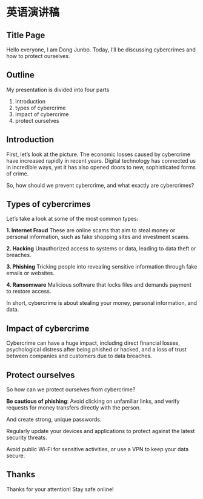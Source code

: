 # 英语演讲稿

## Title Page

Hello everyone, I am Dong Junbo. Today, I’ll be discussing cybercrimes and how to protect ourselves. 

## Outline

My presentation is divided into four parts

1. introduction
2. types of cybercrime
3. impact of cybercrime
4. protect ourselves

## Introduction

First, let’s look at the picture.  The economic losses caused by cybercrime have increased rapidly in recent years. Digital technology has connected us in incredible ways, yet it has also opened doors to new, sophisticated forms of crime. 

So, how should we prevent cybercrime, and what exactly are cybercrimes?

## Types of cybercrimes

Let’s take a look at some of the most common types:

**1. Internet Fraud**
These are online scams that aim to steal money or personal information, such as fake shopping sites and investment scams.

**2. Hacking**
Unauthorized access to systems or data, leading to data theft or breaches.

**3. Phishing**
Tricking people into revealing sensitive information through fake emails or websites.

**4. Ransomware**
Malicious software that locks files and demands payment to restore access.

In short, cybercrime is about stealing your money, personal information, and data.

## Impact of cybercrime

Cybercrime can have a huge impact, including direct financial losses, psychological distress after being phished or hacked, and a loss of trust between companies and customers due to data breaches.

## Protect ourselves

So how can we protect ourselves from cybercrime?

**Be cautious of phishing**: Avoid clicking on unfamiliar links, and verify requests for money transfers directly with the person.

And create strong, unique passwords.

Regularly update your devices and applications to protect against the latest security threats.

Avoid public Wi-Fi for sensitive activities, or use a VPN to keep your data secure.

## Thanks

Thanks for your attention! Stay safe online!